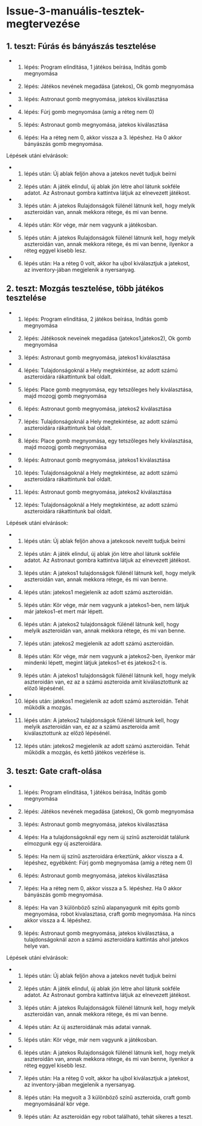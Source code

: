 # Issue-3-manuális-tesztek-megtervezése

## 1. teszt: Fúrás és bányászás tesztelése

* 1. lépés: Program elinditása, 1 játékos beírása, Indítás gomb megnyomása
* 2. lépés: Játékos nevének megadása (jatekos), Ok gomb megnyomása
* 3. lépés: Astronaut gomb megnyomása, jatekos kiválasztása
* 4. lépés: Fúrj gomb megnyomása (amíg a réteg nem 0)
* 5. lépés: Astronaut gomb megnyomása, jatekos kiválasztása 
* 6. lépés: Ha a réteg nem 0, akkor vissza a 3. lépéshez. Ha 0 akkor bányászás gomb megnyomása.

Lépések utáni elvárások:

* 1. lépés után: Új ablak feljön ahova a jatekos nevét tudjuk beírni
* 2. lépés után: A játék elindul, új ablak jön létre ahol látunk sokféle adatot. Az Astronaut gombra kattintva látjuk az elnevezett játékost.
* 3. lépés után: A jatekos Rulajdonságok fülénél látnunk kell, hogy melyik aszteroidán van, annak mekkora  rétege, és mi van benne.
* 4. lépés után: Kör vége, már nem vagyunk a játékosban.
* 5. lépés után:  A jatekos Rulajdonságok fülénél látnunk kell, hogy melyik aszteroidán van, annak mekkora  rétege, és mi van benne, ilyenkor a réteg eggyel kisebb lesz.
* 6. lépés után: Ha a réteg 0 volt, akkor ha ujbol kiválasztjuk a jatekost, az inventory-jában megjelenik a nyersanyag.

## 2. teszt: Mozgás tesztelése, több játékos tesztelése

* 1. lépés: Program elinditása, 2 játékos beírása, Indítás gomb megnyomása
* 2. lépés: Játékosok neveinek megadása (jatekos1,jatekos2), Ok gomb megnyomása
* 3. lépés: Astronaut gomb megnyomása, jatekos1 kiválasztása
* 4. lépés: Tulajdonságoknál a Hely megtekintése, az adott számú aszteroidára rákattintunk bal oldalt.
* 5. lépés: Place gomb megnyomása, egy tetszőleges hely kiválasztása, majd mozogj gomb megnyomása
* 6. lépés: Astronaut gomb megnyomása, jatekos2 kiválasztása
* 7. lépés: Tulajdonságoknál a Hely megtekintése, az adott számú aszteroidára rákattintunk bal oldalt.
* 8. lépés: Place gomb megnyomása, egy tetszőleges hely kiválasztása, majd mozogj gomb megnyomása
* 9. lépés: Astronaut gomb megnyomása, jatekos1 kiválasztása
* 10. lépés: Tulajdonságoknál a Hely megtekintése, az adott számú aszteroidára rákattintunk bal oldalt.
* 11. lépés: Astronaut gomb megnyomása, jatekos2 kiválasztása
* 12. lépés: Tulajdonságoknál a Hely megtekintése, az adott számú aszteroidára rákattintunk bal oldalt.

Lépések utáni elvárások:

* 1. lépés után: Új ablak feljön ahova a jatekosok neveitt tudjuk beírni
* 2. lépés után: A játék elindul, új ablak jön létre ahol látunk sokféle adatot. Az Astronaut gombra kattintva látjuk az elnevezett játékost.
* 3. lépés után: A jatekos1 tulajdonságok fülénél látnunk kell, hogy melyik aszteroidán van, annak mekkora  rétege, és mi van benne.
* 4. lépés után: jatekos1 megjelenik az adott számú aszteroidán.
* 5. lépés után: Kör vége, már nem vagyunk a jatekos1-ben, nem látjuk már jatekos1-et mert már lépett.
* 6. lépés után: A jatekos2 tulajdonságok fülénél látnunk kell, hogy melyik aszteroidán van, annak mekkora rétege, és mi van benne.
* 7. lépés után: jatekos2 megjelenik az adott számú aszteroidán.
* 8. lépés után: Kör vége, már nem vagyunk a jatekos2-ben, ilyenkor már mindenki lépett, megint látjuk jatekos1-et és jatekos2-t is.
* 9. lépés után: A jatekos1 tulajdonságok fülénél látnunk kell, hogy melyik aszteroidán van, ez az a számú aszteroida amit kiválasztottunk az előző lépésénél.
* 10. lépés után: jatekos1 megjelenik az adott számú aszteroidán. Tehát működik a mozgás.
* 11. lépés után: A jatekos2 tulajdonságok fülénél látnunk kell, hogy melyik aszteroidán van, ez az a számú aszteroida amit kiválasztottunk az előző lépésénél.
* 12. lépés után: jatekos2 megjelenik az adott számú aszteroidán. Tehát működik a mozgás, és kettő játékos vezérlése is.

## 3. teszt: Gate craft-olása

* 1. lépés: Program elinditása, 1 játékos beírása, Indítás gomb megnyomása
* 2. lépés: Játékos nevének megadása (jatekos), Ok gomb megnyomása
* 3. lépés: Astronaut gomb megnyomása, jatekos kiválasztása
* 4. lépés: Ha a tulajdonságoknál egy nem új színű aszteroidát találunk elmozgunk egy új aszteroidára.
* 5. lépés: Ha nem új színű aszteroidára érkeztünk, akkor vissza a 4. lépéshez, egyébként: Fúrj gomb megnyomása (amíg a réteg nem 0)
* 6. lépés: Astronaut gomb megnyomása, jatekos kiválasztása 
* 7. lépés: Ha a réteg nem 0, akkor vissza a 5. lépéshez. Ha 0 akkor bányászás gomb megnyomása.
* 8. lépés: Ha van 3 különböző színű alapanyagunk mit épits gomb megnyomása, robot kivalasztasa, craft gomb megnyomása. Ha nincs akkor vissza a 4. lépéshez.
* 9. lépés: Astronaut gomb megnyomása, jatekos kiválasztása, a tulajdonságoknál azon a számú aszteroidára kattintás ahol jatekos helye van.

Lépések utáni elvárások:

* 1. lépés után: Új ablak feljön ahova a jatekos nevét tudjuk beírni
* 2. lépés után: A játék elindul, új ablak jön létre ahol látunk sokféle adatot. Az Astronaut gombra kattintva látjuk az elnevezett játékost.
* 3. lépés után: A jatekos Rulajdonságok fülénél látnunk kell, hogy melyik aszteroidán van, annak mekkora  rétege, és mi van benne.
* 4. lépés után: Az új aszteroidának más adatai vannak.
* 5. lépés után: Kör vége, már nem vagyunk a játékosban.
* 6. lépés után:  A jatekos Rulajdonságok fülénél látnunk kell, hogy melyik aszteroidán van, annak mekkora  rétege, és mi van benne, ilyenkor a réteg eggyel kisebb lesz.
* 7. lépés után: Ha a réteg 0 volt, akkor ha ujbol kiválasztjuk a jatekost, az inventory-jában megjelenik a nyersanyag.
* 8. lépés után: Ha megvolt a 3 különböző színű aszteroida, craft gomb megnyomásánál kör vége.
* 9. lépés után: Az aszteroidán egy robot található, tehát sikeres a teszt.



